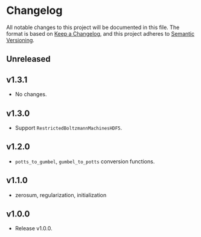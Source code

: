 # Changelog

All notable changes to this project will be documented in this file. The format is based on [Keep a Changelog](https://keepachangelog.com/en/1.0.0/), and this project adheres to [Semantic Versioning](https://semver.org/spec/v2.0.0.html).

## Unreleased

## v1.3.1

- No changes.

## v1.3.0

- Support `RestrictedBoltzmannMachinesHDF5`.

## v1.2.0

- `potts_to_gumbel`, `gumbel_to_potts` conversion functions.

## v1.1.0

- zerosum, regularization, initialization

## v1.0.0

- Release v1.0.0.
